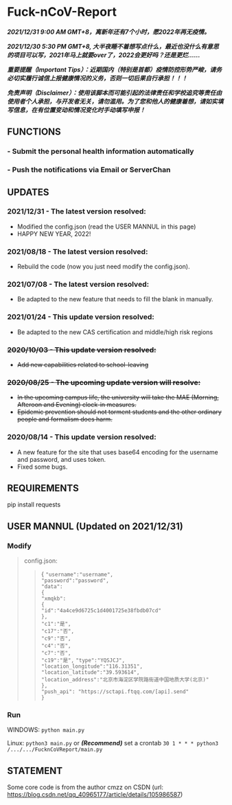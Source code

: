 # Fuck-nCoV-Report

***2021/12/31 9:00 AM GMT+8，离新年还有7个小时，愿2022年再无疫情。***

***2021/12/30 5:30 PM GMT+8, 大半夜睡不着想写点什么，最近也没什么有意思的项目可以写，2021年马上就要over了，2022会更好吗？还是更烂……***

***重要提醒（Important Tips）：近期国内（特别是首都）疫情防控形势严峻，请务必切实履行诚信上报健康情况的义务，否则一切后果自行承担！！！***

***免责声明（Disclaimer）：使用该脚本而可能引起的法律责任和学校追究等责任由使用者个人承担，与开发者无关，请勿滥用。为了您和他人的健康着想，请如实填写信息，在有位置变动和情况变化时手动填写申报！***
## FUNCTIONS
### - **Submit the personal health information automatically**
### - **Push the notifications via Email or ServerChan**
## UPDATES
### **2021/12/31 - The latest version resolved:** 
- Modified the config.json (read the USER MANNUL in this page)
- HAPPY NEW YEAR, 2022!  
### **2021/08/18 - The latest version resolved:**
- Rebuild the code (now you just need modify the config.json).
### **2021/07/08 - The latest version resolved:**
- Be adapted to the new feature that needs to fill the blank in manually.
### **2021/01/24 - This update version resolved:**
- Be adapted to the new CAS certification and middle/high risk regions
### **~~2020/10/03 - This update version resolved:~~**
- ~~Add new capabilities related to school-leaving~~
### **~~2020/08/25 - The upcoming update version will resolve:~~**  
- ~~In the upcoming campus life, the university will take the MAE (Morning, Afteroon and Evening) clock-in measures.~~
- ~~Epidemic prevention should not torment students and the other ordinary people and formalism does harm.~~  
### **2020/08/14 - This update version resolved:**  
- A new feature for the site that uses base64 encoding for the username and password, and uses token.
- Fixed some bugs.
## REQUIREMENTS
pip install requests
## USER MANNUL (Updated on 2021/12/31)
### Modify
>config.json:  
>>  
>>{
>>        ```"username":"username",```  
>>        ```"password":"password",```  
>>        ```"data":```  
>>        ```{```  
>>                ```"xmqkb":```  
>>                ```{```  
>>                        ```"id":"4a4ce9d6725c1d4001725e38fbdb07cd"```  
>>                ```},```  
>>                ```"c1":"是",```  
>>                ```"c17":"否",```  
>>                ```"c9":"否",```  
>>                ```"c4":"否",```  
>>                ```"c7":"否",```  
>>                ```"c19":"是",```
>>                ```"type":"YQSJCJ",```  
>>                ```"location_longitude":"116.31351",```  
>>                ```"location_latitude":"39.593614",```  
>>                ```"location_address":"北京市海淀区学院路街道中国地质大学(北京)"```  
>>        ```},```  
>>        ```"push_api": "https://sctapi.ftqq.com/[api].send"```  
>>```}```  
### Run
WINDOWS:  ```python main.py```

Linux:  ```python3 main.py``` or ***(Recommend)*** set a crontab  ```30 1 * * * python3 /.../.../FucknCoVReport/main.py```
## STATEMENT
Some core code is from the author cmzz on CSDN (url: https://blog.csdn.net/qq_40965177/article/details/105986587)
